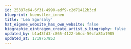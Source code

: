 ```yaml
---
id: 25397c64-6f31-4990-adf9-c2d71412b3cd
blueprint: kuenstler_innen
title: 'Lea Sgorsaly'
hat_eigene_website_has_own_website: false
biographie_eintragen_create_artist_s_biography: false
updated_by: b1a43fd3-c865-4122-b6cc-50cfa81a1985
updated_at: 1719757853
---
```

